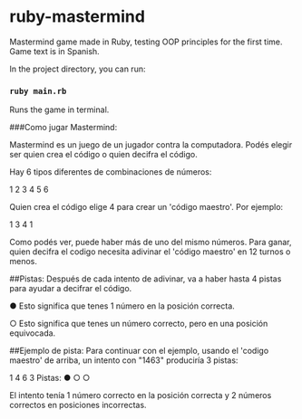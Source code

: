 # ruby-mastermind
Mastermind game made in Ruby, testing OOP principles for the first time. Game text is in Spanish.

In the project directory, you can run:

### `ruby main.rb`

Runs the game in terminal.<br />

###Como jugar Mastermind:

Mastermind es un juego de un jugador contra la computadora.
Podés elegir ser quien crea el código o quien decifra el código.

Hay 6 tipos diferentes de combinaciones de números:

  1     2     3     4     5     6   

Quien crea el código elige 4 para crear un 'código maestro'. Por ejemplo:

  1     3     4     1   

Como podés ver, puede haber más de uno del mismo números.
Para ganar, quien decifra el codigo necesita adivinar el 'código maestro' en 12 turnos o menos.


##Pistas:
Después de cada intento de adivinar, va a haber hasta 4 pistas para ayudar a decifrar el código.

 ● Esto significa que tenes 1 número en la posición correcta.

 ○ Esto significa que tenes un número correcto, pero en una posición equivocada.


##Ejemplo de pista:
Para continuar con el ejemplo, usando el 'codigo maestro' de arriba, un intento con "1463" produciría 3 pistas:

  1     4     6     3     Pistas: ● ○ ○ 


El intento tenía 1 número correcto en la posición correcta y 2 números correctos en posiciones incorrectas.
